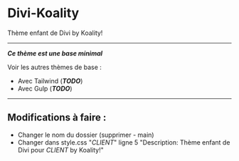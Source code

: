 # Divi-Koality
Thème enfant de Divi by Koality!

***
***Ce thème est une base minimal***

Voir les autres thèmes de base :
* Avec Tailwind (***TODO***)
* Avec Gulp (***TODO***)

***

## Modifications à faire :

* Changer le nom du dossier (supprimer - main)
* Changer dans style.css "_CLIENT_" ligne 5 "Description:  Thème enfant de Divi pour _CLIENT_ by Koality!"
